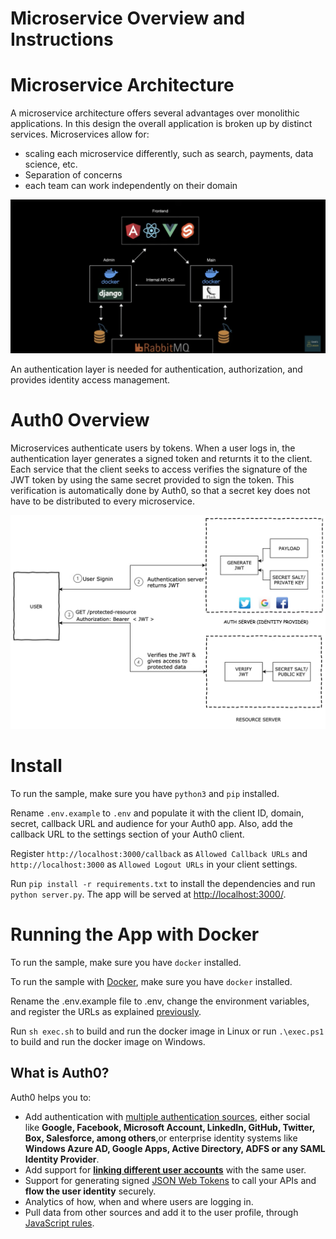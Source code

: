 # Microservice Overview and Instructions

# Microservice Architecture

A microservice architecture offers several advantages over monolithic applications. In this design the overall application is broken up by distinct services. Microservices allow for:
- scaling each microservice differently, such as search, payments, data science, etc.
- Separation of concerns
- each team can work independently on their domain

![microservice](./docs/microservice.png "Microservice")

An authentication layer is needed for authentication, authorization, and provides identity access management.

# Auth0 Overview

Microservices authenticate users by tokens. When a user logs in, the authentication layer generates a signed token and returnts it to the client. Each service that the client seeks to access verifies the signature of the JWT token by using the same secret provided to sign the token. This verification is automatically done by Auth0, so that a secret key does not have to be distributed to every microservice.  

![auth flow](./docs/flow.png "Auth Flow")

# Install
To run the sample, make sure you have `python3` and `pip` installed.

Rename `.env.example` to `.env` and populate it with the client ID, domain, secret, callback URL and audience for your Auth0 app. 
Also, add the callback URL to the settings section of your Auth0 client.

Register `http://localhost:3000/callback` as `Allowed Callback URLs` and `http://localhost:3000`
as `Allowed Logout URLs` in your client settings.

Run `pip install -r requirements.txt` to install the dependencies and run `python server.py`.
The app will be served at [http://localhost:3000/](http://localhost:3000/).

# Running the App with Docker

To run the sample, make sure you have `docker` installed.

To run the sample with [Docker](https://www.docker.com/), make sure you have `docker` installed.

Rename the .env.example file to .env, change the environment variables, and register the URLs as explained [previously](#running-the-app).

Run `sh exec.sh` to build and run the docker image in Linux or run `.\exec.ps1` to build
and run the docker image on Windows.

## What is Auth0?

Auth0 helps you to:

* Add authentication with [multiple authentication sources](https://auth0.com/docs/identityproviders),
either social like **Google, Facebook, Microsoft Account, LinkedIn, GitHub, Twitter, Box, Salesforce, among others**,or
enterprise identity systems like **Windows Azure AD, Google Apps, Active Directory, ADFS or any SAML Identity Provider**.
* Add support for **[linking different user accounts](https://auth0.com/docs/link-accounts)** with the same user.
* Support for generating signed [JSON Web Tokens](https://auth0.com/docs/jwt) to call your APIs and
**flow the user identity** securely.
* Analytics of how, when and where users are logging in.
* Pull data from other sources and add it to the user profile, through [JavaScript rules](https://auth0.com/docs/rules).


